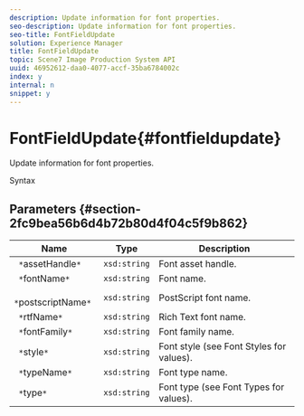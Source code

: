 ```yaml
---
description: Update information for font properties.
seo-description: Update information for font properties.
seo-title: FontFieldUpdate
solution: Experience Manager
title: FontFieldUpdate
topic: Scene7 Image Production System API
uuid: 46952612-daa0-4077-accf-35ba6784002c
index: y
internal: n
snippet: y
---
```


# FontFieldUpdate{#fontfieldupdate}

Update information for font properties.

 Syntax 

## Parameters {#section-2fc9bea56b6d4b72b80d4f04c5f9b862}

|  Name  | Type  | Description  |
|---|---|---|
|  ` *`assetHandle`*`  | `xsd:string`  | Font asset handle.  |
|  ` *`fontName`*`  | `xsd:string`  | Font name.  |
|  ` *`postscriptName`*`  | `xsd:string`  | PostScript font name.  |
|  ` *`rtfName`*`  | `xsd:string`  | Rich Text font name.  |
|  ` *`fontFamily`*`  | `xsd:string`  | Font family name.  |
|  ` *`style`*`  | `xsd:string`  | Font style (see Font Styles for values).  |
|  ` *`typeName`*`  | `xsd:string`  | Font type name.  |
|  ` *`type`*`  | `xsd:string`  | Font type (see Font Types for values).  |

